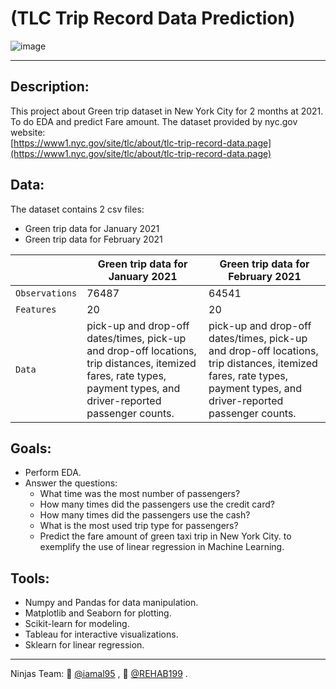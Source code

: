 # (TLC Trip Record Data Prediction)

![image](https://user-images.githubusercontent.com/93076431/148075610-1428cce9-9528-48e9-802a-f98b05ee72bc.png)

---

## Description:
This project about Green trip dataset in New York City for 2 months at 2021.
To do EDA and predict Fare amount.
The dataset provided by nyc.gov website:   
[https://www1.nyc.gov/site/tlc/about/tlc-trip-record-data.page](https://www1.nyc.gov/site/tlc/about/tlc-trip-record-data.page)     

## Data:
The dataset contains 2 csv files: 
* Green trip data for January 2021
* Green trip data for February 2021

|| Green trip data for January 2021 | Green trip data for February 2021 |
| --- | --- | --- |
| `Observations` | 76487 | 64541 |
| `Features` | 20 | 20 |
| `Data` | pick-up and drop-off dates/times, pick-up and drop-off locations, trip distances, itemized fares, rate types, payment types, and driver-reported passenger counts. | pick-up and drop-off dates/times, pick-up and drop-off locations, trip distances, itemized fares, rate types, payment types, and driver-reported passenger counts. |

## Goals:
* Perform EDA. 
* Answer the questions:
  - What time was the most number of passengers? 
  - How many times did the passengers use the credit card?
  - How many times did the passengers use the cash?
  - What is the most used trip type for passengers?
  - Predict the fare amount of green taxi trip in New York City.
to exemplify the use of linear regression in Machine Learning.

## Tools:
* Numpy and Pandas for data manipulation.
* Matplotlib and Seaborn for plotting.
* Scikit-learn for modeling.
* Tableau for interactive visualizations.
* Sklearn for linear regression.

---
Ninjas Team: :ninja: [@iamal95](https://github.com/iamal95) , :ninja: [@REHAB199](https://github.com/REHAB199) .
